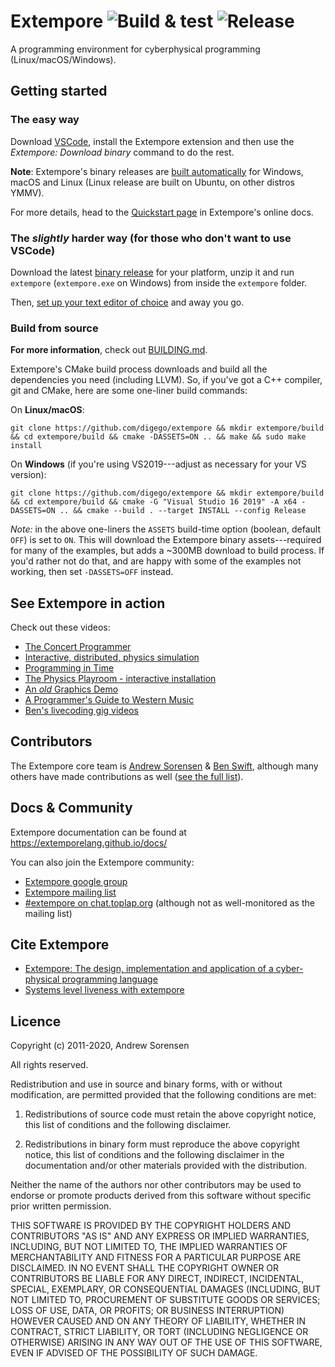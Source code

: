 # Extempore ![Build & test](https://github.com/digego/extempore/workflows/Build%20&%20run%20tests/badge.svg?branch=master) ![Release](https://github.com/digego/extempore/workflows/Release/badge.svg)

A programming environment for cyberphysical programming (Linux/macOS/Windows).

## Getting started

### The easy way

Download [VSCode](https://code.visualstudio.com/), install the Extempore
extension and then use the _Extempore: Download binary_ command to do the rest.

**Note**: Extempore's binary releases are [built
automatically](https://github.com/digego/extempore/actions?query=workflow%3ARelease)
for Windows, macOS and Linux (Linux release are built on Ubuntu, on other
distros YMMV).

For more details, head to the [Quickstart
page](https://extemporelang.github.io/docs/overview/quickstart/) in Extempore's
online docs.

### The _slightly_ harder way (for those who don't want to use VSCode)

Download the latest [binary
release](https://github.com/digego/extempore/releases) for your platform, unzip
it and run `extempore` (`extempore.exe` on Windows) from inside the `extempore`
folder.

Then, [set up your text editor of
choice](https://extemporelang.github.io/docs/guides/editor-support/) and away
you go.

### Build from source

**For more information**, check out [BUILDING.md](./BUILDING.md).

Extempore's CMake build process downloads and build all the dependencies you
need (including LLVM). So, if you've got a C++ compiler, git and CMake, here are
some one-liner build commands:

On **Linux/macOS**:

    git clone https://github.com/digego/extempore && mkdir extempore/build && cd extempore/build && cmake -DASSETS=ON .. && make && sudo make install
    
On **Windows** (if you're using VS2019---adjust as necessary for your VS
version):

    git clone https://github.com/digego/extempore && mkdir extempore/build && cd extempore/build && cmake -G "Visual Studio 16 2019" -A x64 -DASSETS=ON .. && cmake --build . --target INSTALL --config Release

_Note:_ in the above one-liners the `ASSETS` build-time option (boolean, default
`OFF`) is set to `ON`. This will download the Extempore binary assets---required
for many of the examples, but adds a ~300MB download to build process. If you'd
rather not do that, and are happy with some of the examples not working, then
set `-DASSETS=OFF` instead.

## See Extempore in action

Check out these videos:

- [The Concert Programmer](https://www.youtube.com/watch?v=yY1FSsUV-8c)
- [Interactive, distributed, physics simulation](https://vimeo.com/126577281)
- [Programming in Time](https://www.youtube.com/watch?v=Sg2BjFQnr9s)
- [The Physics Playroom - interactive installation](https://vimeo.com/58239256)
- [An *old* Graphics Demo](https://vimeo.com/37293927)
- [A Programmer's Guide to Western Music](https://www.youtube.com/watch?v=xpSYWd_aIiI)
- [Ben's livecoding gig videos](https://benswift.me/livecoding/)

## Contributors

The Extempore core team is [Andrew Sorensen](https://github.com/digego) & [Ben
Swift](https://github.com/benswift), although many others have made
contributions as well ([see the full
list](https://github.com/digego/extempore/graphs/contributors)).

## Docs & Community

Extempore documentation can be found at https://extemporelang.github.io/docs/

You can also join the Extempore community:

- [Extempore google group](http://groups.google.com/group/extemporelang)
- [Extempore mailing list](mailto:extemporelang@googlegroups.com)
- [#extempore on chat.toplap.org](https://chat.toplap.org/home) (although not as
  well-monitored as the mailing list)

## Cite Extempore

- [Extempore: The design, implementation and application of a cyber-physical programming language](https://openresearch-repository.anu.edu.au/handle/1885/144603)
- [Systems level liveness with extempore](https://dl.acm.org/citation.cfm?id=3133858)

## Licence

Copyright (c) 2011-2020, Andrew Sorensen

All rights reserved.

Redistribution and use in source and binary forms, with or without 
modification, are permitted provided that the following conditions are met:

1. Redistributions of source code must retain the above copyright notice, 
   this list of conditions and the following disclaimer.

2. Redistributions in binary form must reproduce the above copyright notice,
   this list of conditions and the following disclaimer in the documentation 
   and/or other materials provided with the distribution.

Neither the name of the authors nor other contributors may be used to endorse
or promote products derived from this software without specific prior written 
permission.

THIS SOFTWARE IS PROVIDED BY THE COPYRIGHT HOLDERS AND CONTRIBUTORS "AS IS" 
AND ANY EXPRESS OR IMPLIED WARRANTIES, INCLUDING, BUT NOT LIMITED TO, THE 
IMPLIED WARRANTIES OF MERCHANTABILITY AND FITNESS FOR A PARTICULAR PURPOSE 
ARE DISCLAIMED. IN NO EVENT SHALL THE COPYRIGHT OWNER OR CONTRIBUTORS BE 
LIABLE FOR ANY DIRECT, INDIRECT, INCIDENTAL, SPECIAL, EXEMPLARY, OR 
CONSEQUENTIAL DAMAGES (INCLUDING, BUT NOT LIMITED TO, PROCUREMENT OF 
SUBSTITUTE GOODS OR SERVICES; LOSS OF USE, DATA, OR PROFITS; OR BUSINESS 
INTERRUPTION) HOWEVER CAUSED AND ON ANY THEORY OF LIABILITY, WHETHER IN 
CONTRACT, STRICT LIABILITY, OR TORT (INCLUDING NEGLIGENCE OR OTHERWISE) 
ARISING IN ANY WAY OUT OF THE USE OF THIS SOFTWARE, EVEN IF ADVISED OF THE 
POSSIBILITY OF SUCH DAMAGE.
